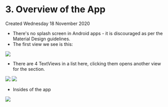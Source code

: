 # 3. Overview of the App
Created Wednesday 18 November 2020


* There's no splash screen in Android apps - it is discouraged as per the Material Design guidelines.
* The first view we see is this:

![](./3._Overview_of_the_App/pasted_image.png)

* There are 4 TextViews in a list here, clicking them opens another view for the section.

![](./3._Overview_of_the_App/pasted_image001.png) ![](./3._Overview_of_the_App/pasted_image002.png)

* Insides of the app

![](./3._Overview_of_the_App/pasted_image003.png)
	

